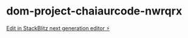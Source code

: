 # dom-project-chaiaurcode-nwrqrx

[Edit in StackBlitz next generation editor ⚡️](https://stackblitz.com/~/github.com/abhishek170602/dom-project-chaiaurcode-nwrqrx)